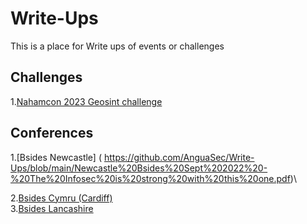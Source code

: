 # Write-Ups
This is a place for Write ups of events or challenges 

## Challenges
1.[Nahamcon 2023 Geosint challenge]( https://github.com/AnguaSec/Write-Ups/blob/main/NahamCon%20Geosint%20Challenge%20Write%20Up.pdf)


## Conferences

1.[Bsides Newcastle] ( https://github.com/AnguaSec/Write-Ups/blob/main/Newcastle%20Bsides%20Sept%202022%20-%20The%20Infosec%20is%20strong%20with%20this%20one.pdf)\

2.[Bsides Cymru (Cardiff)]( https://github.com/AnguaSec/Write-Ups/blob/main/Bsides%20Cymru%202023.pdf)\
3.[Bsides Lancashire]( https://github.com/AnguaSec/Write-Ups/blob/main/Bsides%20Lancashire%202023.pdf)


